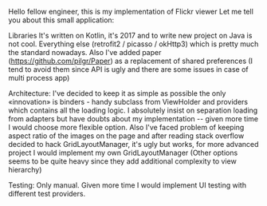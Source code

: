 Hello fellow engineer, this is my implementation of Flickr viewer
Let me tell you about this small application:

Libraries
It's written on Kotlin, it's 2017 and to write new project on Java is not cool. Everything else (retrofit2 / picasso / okHttp3) which is pretty much the standard nowadays. Also I've added paper (https://github.com/pilgr/Paper) as a replacement of shared preferences (I tend to avoid them since API is ugly and there are some issues in case of multi process app)

Architecture:
I've decided to keep it as simple as possible the only «innovation» is binders - handy subclass from ViewHolder and providers which contains all the loading logic. I absolutely insist on separation loading from adapters but have doubts about my implementation -- given more time I would choose more flexible option. Also I've faced problem of keeping aspect ratio of the images on the page and after reading stack overflow decided to hack GridLayoutManager, it's ugly but works, for more advanced project I would implement my own GridLayoutManager (Other options seems to be quite heavy since they add additional complexity to view hierarchy)

Testing:
Only manual. Given more time I would implement UI testing with different test providers.
